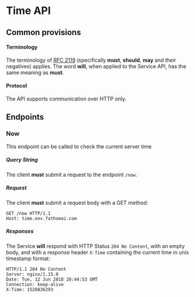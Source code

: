 # Time API

## Common provisions

#### Terminology

The terminology of [RFC 2119](https://www.ietf.org/rfc/rfc2119.txt) (specifically __must__, __should__, __may__ and their negatives) applies.  The word __will__, when applied to the Service API, has the same meaning as __must__.

#### Protocol

The API supports communication over HTTP only.

## Endpoints

### Now

This endpoint can be called to check the current server time

##### Query String
 
The client __must__ submit a request to the endpoint `/now`.

##### Request

The client __must__ submit a request body with a GET method:

```
GET /now HTTP/1.1
Host: time.env.fathomai.com

```

##### Responses
 
The Service __will__ respond with HTTP Status `204 No Content`, with an empty body, and with a response header `X-Time` containing the current time in unix timestamp format:

```
HTTP/1.1 204 No Content
Server: nginx/1.15.0
Date: Tue, 12 Jun 2018 20:44:53 GMT
Connection: keep-alive
X-Time: 1528836293
```
